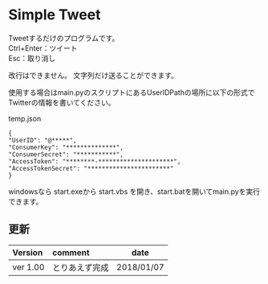 # Simple Tweet
Tweetするだけのプログラムです。  
Ctrl+Enter：ツイート  
Esc：取り消し  

改行はできません。
文字列だけ送ることができます。  

使用する場合はmain.pyのスクリプトにあるUserIDPathの場所に以下の形式でTwitterの情報を書いてください。  
  
  
temp.json  
~~~~
{
"UserID": "@*****",  
"ConsumerKey": "**************",  
"ConsumerSecret": "***********",  
"AccessToken": "********-*********************",  
"AccessTokenSecret": "***********************"  
}  
~~~~
  
windowsなら
start.exeから start.vbs を開き、start.batを開いてmain.pyを実行できます。

## 更新
| Version | comment | date |
|:-----------|:------------|:------------:|  
|ver 1.00|とりあえず完成|2018/01/07|
